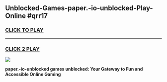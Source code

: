 
## Unblocked-Games-paper.-io-unblocked-Play-Online #qrr17
<h3>
<a href="https://news.freeplayer.one?title=paper.-io-unblocked&ref=3">CLICK TO PLAY</a></h3>
<hr>

<h3>
<a href="https://news.freeplayer.one?title=paper.-io-unblocked&ref=3">CLICK 2 PLAY</a>
  
</h3>

<a href="https://news.freeplayer.one?title=paper.-io-unblocked&ref=3"><img src="https://clearcache.store/games.png"></a>


**paper.-io-unblocked games unblocked: Your Gateway to Fun and Accessible Online Gaming**
